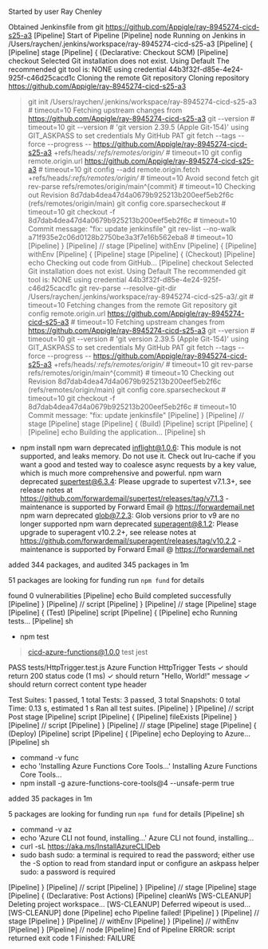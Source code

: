Started by user Ray Chenley

Obtained Jenkinsfile from git https://github.com/Appigle/ray-8945274-cicd-s25-a3
[Pipeline] Start of Pipeline
[Pipeline] node
Running on Jenkins
in /Users/raychen/.jenkins/workspace/ray-8945274-cicd-s25-a3
[Pipeline] {
[Pipeline] stage
[Pipeline] { (Declarative: Checkout SCM)
[Pipeline] checkout
Selected Git installation does not exist. Using Default
The recommended git tool is: NONE
using credential 44b3f32f-d85e-4e24-925f-c46d25cacd1c
Cloning the remote Git repository
Cloning repository https://github.com/Appigle/ray-8945274-cicd-s25-a3

> git init /Users/raychen/.jenkins/workspace/ray-8945274-cicd-s25-a3 # timeout=10
> Fetching upstream changes from https://github.com/Appigle/ray-8945274-cicd-s25-a3
> git --version # timeout=10
> git --version # 'git version 2.39.5 (Apple Git-154)'
> using GIT_ASKPASS to set credentials My GitHub PAT
> git fetch --tags --force --progress -- https://github.com/Appigle/ray-8945274-cicd-s25-a3 +refs/heads/_:refs/remotes/origin/_ # timeout=10
> git config remote.origin.url https://github.com/Appigle/ray-8945274-cicd-s25-a3 # timeout=10
> git config --add remote.origin.fetch +refs/heads/_:refs/remotes/origin/_ # timeout=10
> Avoid second fetch
> git rev-parse refs/remotes/origin/main^{commit} # timeout=10
> Checking out Revision 8d7dab4dea47d4a0679b925213b200eef5eb2f6c (refs/remotes/origin/main)
> git config core.sparsecheckout # timeout=10
> git checkout -f 8d7dab4dea47d4a0679b925213b200eef5eb2f6c # timeout=10
> Commit message: "fix: update jenkinsfile"
> git rev-list --no-walk a71f935e2c06d0128b2750be3a3f7e16b562eba8 # timeout=10
> [Pipeline] }
> [Pipeline] // stage
> [Pipeline] withEnv
> [Pipeline] {
> [Pipeline] withEnv
> [Pipeline] {
> [Pipeline] stage
> [Pipeline] { (Checkout)
> [Pipeline] echo
> Checking out code from GitHub...
> [Pipeline] checkout
> Selected Git installation does not exist. Using Default
> The recommended git tool is: NONE
> using credential 44b3f32f-d85e-4e24-925f-c46d25cacd1c
> git rev-parse --resolve-git-dir /Users/raychen/.jenkins/workspace/ray-8945274-cicd-s25-a3/.git # timeout=10
> Fetching changes from the remote Git repository
> git config remote.origin.url https://github.com/Appigle/ray-8945274-cicd-s25-a3 # timeout=10
> Fetching upstream changes from https://github.com/Appigle/ray-8945274-cicd-s25-a3
> git --version # timeout=10
> git --version # 'git version 2.39.5 (Apple Git-154)'
> using GIT_ASKPASS to set credentials My GitHub PAT
> git fetch --tags --force --progress -- https://github.com/Appigle/ray-8945274-cicd-s25-a3 +refs/heads/_:refs/remotes/origin/_ # timeout=10
> git rev-parse refs/remotes/origin/main^{commit} # timeout=10
> Checking out Revision 8d7dab4dea47d4a0679b925213b200eef5eb2f6c (refs/remotes/origin/main)
> git config core.sparsecheckout # timeout=10
> git checkout -f 8d7dab4dea47d4a0679b925213b200eef5eb2f6c # timeout=10
> Commit message: "fix: update jenkinsfile"
> [Pipeline] }
> [Pipeline] // stage
> [Pipeline] stage
> [Pipeline] { (Build)
> [Pipeline] script
> [Pipeline] {
> [Pipeline] echo
> Building the application...
> [Pipeline] sh

- npm install
  npm warn deprecated inflight@1.0.6: This module is not supported, and leaks memory. Do not use it. Check out lru-cache if you want a good and tested way to coalesce async requests by a key value, which is much more comprehensive and powerful.
  npm warn deprecated supertest@6.3.4: Please upgrade to supertest v7.1.3+, see release notes at https://github.com/forwardemail/supertest/releases/tag/v7.1.3 - maintenance is supported by Forward Email @ https://forwardemail.net
  npm warn deprecated glob@7.2.3: Glob versions prior to v9 are no longer supported
  npm warn deprecated superagent@8.1.2: Please upgrade to superagent v10.2.2+, see release notes at https://github.com/forwardemail/superagent/releases/tag/v10.2.2 - maintenance is supported by Forward Email @ https://forwardemail.net

added 344 packages, and audited 345 packages in 1m

51 packages are looking for funding
run `npm fund` for details

found 0 vulnerabilities
[Pipeline] echo
Build completed successfully
[Pipeline] }
[Pipeline] // script
[Pipeline] }
[Pipeline] // stage
[Pipeline] stage
[Pipeline] { (Test)
[Pipeline] script
[Pipeline] {
[Pipeline] echo
Running tests...
[Pipeline] sh

- npm test

> cicd-azure-functions@1.0.0 test
> jest

PASS tests/HttpTrigger.test.js
Azure Function HttpTrigger Tests
✓ should return 200 status code (1 ms)
✓ should return "Hello, World!" message
✓ should return correct content type header

Test Suites: 1 passed, 1 total
Tests: 3 passed, 3 total
Snapshots: 0 total
Time: 0.13 s, estimated 1 s
Ran all test suites.
[Pipeline] }
[Pipeline] // script
Post stage
[Pipeline] script
[Pipeline] {
[Pipeline] fileExists
[Pipeline] }
[Pipeline] // script
[Pipeline] }
[Pipeline] // stage
[Pipeline] stage
[Pipeline] { (Deploy)
[Pipeline] script
[Pipeline] {
[Pipeline] echo
Deploying to Azure...
[Pipeline] sh

- command -v func
- echo 'Installing Azure Functions Core Tools...'
  Installing Azure Functions Core Tools...
- npm install -g azure-functions-core-tools@4 --unsafe-perm true

added 35 packages in 1m

5 packages are looking for funding
run `npm fund` for details
[Pipeline] sh

- command -v az
- echo 'Azure CLI not found, installing...'
  Azure CLI not found, installing...
- curl -sL https://aka.ms/InstallAzureCLIDeb
- sudo bash
  sudo: a terminal is required to read the password; either use the -S option to read from standard input or configure an askpass helper
  sudo: a password is required

[Pipeline] }
[Pipeline] // script
[Pipeline] }
[Pipeline] // stage
[Pipeline] stage
[Pipeline] { (Declarative: Post Actions)
[Pipeline] cleanWs
[WS-CLEANUP] Deleting project workspace...
[WS-CLEANUP] Deferred wipeout is used...
[WS-CLEANUP] done
[Pipeline] echo
Pipeline failed!
[Pipeline] }
[Pipeline] // stage
[Pipeline] }
[Pipeline] // withEnv
[Pipeline] }
[Pipeline] // withEnv
[Pipeline] }
[Pipeline] // node
[Pipeline] End of Pipeline
ERROR: script returned exit code 1
Finished: FAILURE
